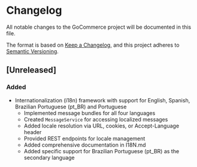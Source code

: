 # Changelog

All notable changes to the GoCommerce project will be documented in this file.

The format is based on [Keep a Changelog](https://keepachangelog.com/en/1.0.0/),
and this project adheres to [Semantic Versioning](https://semver.org/spec/v2.0.0.html).

## [Unreleased]

### Added
- Internationalization (i18n) framework with support for English, Spanish, Brazilian Portuguese (pt_BR) and Portuguese
  - Implemented message bundles for all four languages
  - Created `MessageService` for accessing localized messages
  - Added locale resolution via URL, cookies, or Accept-Language header
  - Provided REST endpoints for locale management
  - Added comprehensive documentation in I18N.md
  - Added specific support for Brazilian Portuguese (pt_BR) as the secondary language